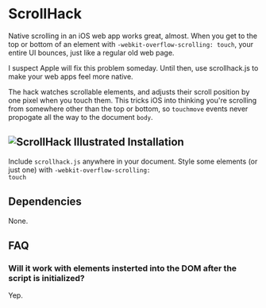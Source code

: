 ScrollHack
==========
Native scrolling in an iOS web app works great, almost. When you get to the top or bottom of an element with <code>-webkit-overflow-scrolling: touch</code>, your entire UI bounces, just like a regular old web page.

I suspect Apple will fix this problem someday. Until then, use scrollhack.js to make your web apps feel more native.

The hack watches scrollable elements, and adjusts their scroll position by one pixel when you touch them. This tricks iOS into thinking you're scrolling from somewhere other than the top or bottom, so <code>touchmove</code> events never propogate all the way to the document <code>body</code>.

![ScrollHack Illustrated](http://chrisfrank.github.io/scrollhack/scrollhack.jpg)
Installation
------------
Include <code>scrollhack.js</code> anywhere in your document.
Style some elements (or just one) with <code>-webkit-overflow-scrolling: touch</code>

Dependencies
------------
None.

FAQ
---
### Will it work with elements insterted into the DOM after the script is initialized?
Yep.
